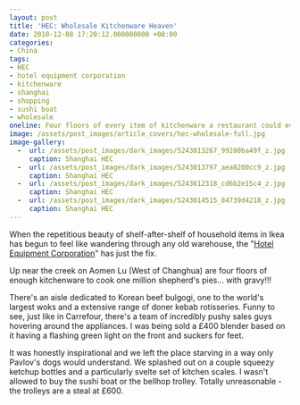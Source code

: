 ```yaml
---
layout: post
title: 'HEC: Wholesale Kitchenware Heaven'
date: 2010-12-08 17:20:12.000000000 +08:00
categories:
- China
tags:
- HEC
- hotel equipment corporation
- kitchenware
- shanghai
- shopping
- sushi boat
- wholesale
oneline: Four floors of every item of kitchenware a restaurant could ever need.
image: /assets/post_images/article_covers/hec-wholesale-full.jpg
image-gallery:
  -  url: /assets/post_images/dark_images/5243013267_99280ba49f_z.jpg
     caption: Shanghai HEC
  -  url: /assets/post_images/dark_images/5243013797_aea8200cc9_z.jpg
     caption: Shanghai HEC
  -  url: /assets/post_images/dark_images/5243612318_cd6b2e15c4_z.jpg
     caption: Shanghai HEC
  -  url: /assets/post_images/dark_images/5243014515_84739d4218_z.jpg
     caption: Shanghai HEC
---
```

When the repetitious beauty of shelf-after-shelf of household items in Ikea has begun to feel like wandering through any old warehouse, the "<a href="http://www.cityweekend.com.cn/shanghai/listings/shopping/homeware/has/hotel-equipment-corporation-hec/">Hotel Equipment Corporation</a>" has just the fix.

Up near the creek on Aomen Lu (West of Changhua) are four floors of enough kitchenware to cook one million shepherd's pies... with gravy!!!

There's an aisle dedicated to Korean beef bulgogi, one to the world's largest woks and a extensive range of doner kebab rotisseries. Funny to see, just like in Carrefour, there's a team of incredibly pushy sales guys hovering around the appliances. I was being sold a £400 blender based on it having a flashing green light on the front and suckers for feet.

It was honestly inspirational and we left the place starving in a way only Pavlov's dogs would understand. We splashed out on a couple squeezy ketchup bottles and a particularly svelte set of kitchen scales. I wasn't allowed to buy the sushi boat or the bellhop trolley. Totally unreasonable - the trolleys are a steal at £600.